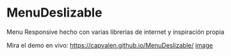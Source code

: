 # MenuDeslizable
Menu Responsive hecho con varias librerias de internet y inspiración propia

Mira el demo en vivo: https://capvalen.github.io/MenuDeslizable/
[image]( MenuDeslizable/images/captura.png )
